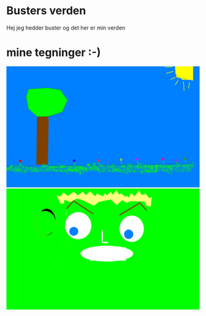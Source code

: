 # Busters verden

Hej jeg hedder buster og det her er min verden


# mine tegninger :-)

![tegning 1](/tegninger/buster_1.png)
![tegning 2](/tegninger/buster_2.png)
